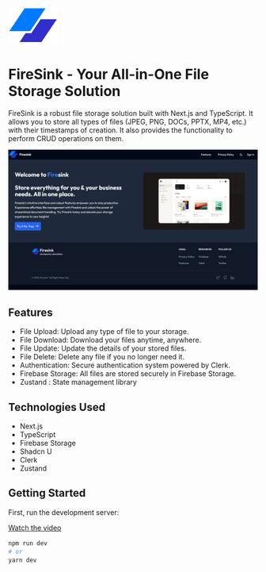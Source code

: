 ![Firesink](assets/main-logo.svg)
# FireSink - Your All-in-One File Storage Solution




FireSink is a robust file storage solution built with Next.js and TypeScript. It allows you to store all types of files (JPEG, PNG, DOCs, PPTX, MP4, etc.) with their timestamps of creation. It also provides the functionality to perform CRUD operations on them.

![Firesink](assets/HomepageDemo.png)

## Features

- File Upload: Upload any type of file to your storage.
- File Download: Download your files anytime, anywhere.
- File Update: Update the details of your stored files.
- File Delete: Delete any file if you no longer need it.
- Authentication: Secure authentication system powered by Clerk.
- Firebase Storage: All files are stored securely in Firebase Storage.
- Zustand : State management library


## Technologies Used

- Next.js
- TypeScript
- Firebase Storage
- Shadcn U
- Clerk
- Zustand

## Getting Started

First, run the development server:

[Watch the video](assets/demoVideo.mp4)

```bash
npm run dev
# or
yarn dev
